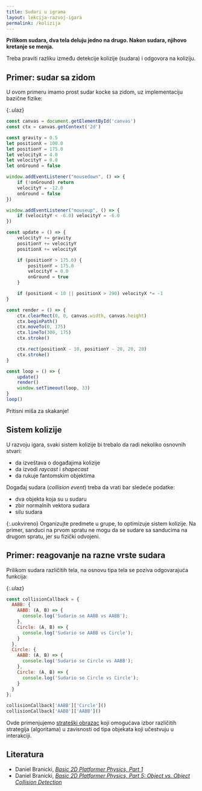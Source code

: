 ```yaml
---
title: Sudari u igrama
layout: lekcija-razvoj-igara
permalink: /kolizija
---
```


**Prilikom sudara, dva tela deluju jedno na drugo. Nakon sudara, njihovo kretanje se menja.**

Treba praviti razliku između detekcije kolizije (sudara) i odgovora na koliziju.

## Primer: sudar sa zidom

U ovom primeru imamo prost sudar kocke sa zidom, uz implementaciju bazične fizike:

{:.ulaz}
```js
const canvas = document.getElementById('canvas')
const ctx = canvas.getContext('2d')

const gravity = 0.5
let positionX = 100.0
let positionY = 175.0
let velocityX = 4.0
let velocityY = 0.0
let onGround = false

window.addEventListener("mousedown", () => {
    if (!onGround) return
    velocityY = -12.0
    onGround = false
})

window.addEventListener("mouseup", () => {
    if (velocityY < -6.0) velocityY = -6.0
})

const update = () => {
    velocityY += gravity
    positionY += velocityY
    positionX += velocityX

    if (positionY > 175.0) {
        positionY = 175.0
        velocityY = 0.0
        onGround = true
    }

    if (positionX < 10 || positionX > 290) velocityX *= -1
}

const render = () => {
    ctx.clearRect(0, 0, canvas.width, canvas.height)
    ctx.beginPath()
    ctx.moveTo(0, 175)
    ctx.lineTo(300, 175)
    ctx.stroke()

    ctx.rect(positionX - 10, positionY - 20, 20, 20)
    ctx.stroke()
}

const loop = () => {
    update()
    render()
    window.setTimeout(loop, 33)
}
loop()
```

Pritisni miša za skakanje!

## Sistem kolizije

U razvoju igara, svaki sistem kolizije bi trebalo da radi nekoliko osnovnih stvari: 
- da izveštava o događajima kolizije
- da izvodi *raycast* i *shapecast*
- da rukuje fantomskim objektima

Događaj sudara (*collision event*) treba da vrati bar sledeće podatke: 
- dva objekta koja su u sudaru
- zbir normalnih vektora sudara
- silu sudara

{:.uokvireno}
Organizujte predmete u grupe, to optimizuje sistem kolizije. Na primer, sanduci na prvom spratu ne mogu da se sudare sa sanducima na drugom spratu, jer su fizički odvojeni.

## Primer: reagovanje na razne vrste sudara

Prilikom sudara različitih tela, na osnovu tipa tela se poziva odgovarajuća funkcija:

{:.ulaz}
```js
const collisionCallback = {
  AABB: {
    AABB: (A, B) => {
      console.log('Sudario se AABB vs AABB');
    },
    Circle: (A, B) => {
      console.log('Sudario se AABB vs Circle');
    }
  },
  Circle: {
    AABB: (A, B) => {
      console.log('Sudario se Circle vs AABB');
    },
    Circle: (A, B) => {
      console.log('Sudario se Circle vs Circle');
    }
  }
};

collisionCallback['AABB']['Circle']()
collisionCallback['AABB']['AABB']()
```

Ovde primenjujemo [strateški obrazac](/obrazac-strategija) koji omogućava izbor različitih strategija (algoritama) u zavisnosti od tipa objekata koji učestvuju u interakciji.

## Literatura

- Daniel Branicki, [*Basic 2D Platformer Physics, Part 1*](https://gamedevelopment.tutsplus.com/basic-2d-platformer-physics-part-1--cms-25799t)
- Daniel Branicki, [*Basic 2D Platformer Physics, Part 5: Object vs. Object Collision Detection*](https://gamedevelopment.tutsplus.com/basic-platformer-physics-part-5-object-vs-object-collision-detection--cms-27594t)